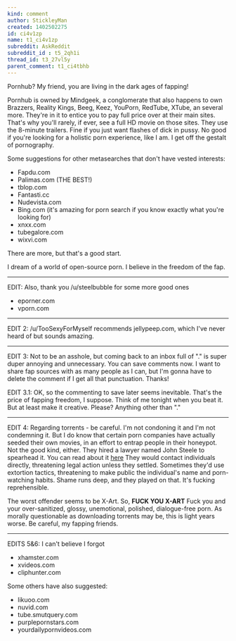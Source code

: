 ```yaml
---
kind: comment
author: StickleyMan
created: 1402502275
id: ci4v1zp
name: t1_ci4v1zp
subreddit: AskReddit
subreddit_id : t5_2qh1i
thread_id: t3_27vl5y
parent_comment: t1_ci4tbhb
---
```


Pornhub? My friend, you are living in the dark ages of fapping!

Pornhub is owned by Mindgeek, a conglomerate that also happens to own Brazzers, Reality Kings, Beeg, Keez, YouPorn, RedTube, XTube, an several more. They're in it to entice you to pay full price over at their main sites. That's why you'll rarely, if ever, see a full HD movie on those sites. They use the 8-minute trailers. Fine if you just want flashes of dick in pussy. No good if you're looking for a holistic porn experience, like I am. I get off the gestalt of pornography. 

Some suggestions for other metasearches that don't have vested interests:

- Fapdu.com  
- Palimas.com (THE BEST!)  
- tblop.com
- Fantasti.cc  
- Nudevista.com 
- Bing.com (it's amazing for porn search if you know exactly what you're looking for)  
- xnxx.com 
- tubegalore.com 
- wixvi.com 

There are more, but that's a good start. 

I dream of a world of open-source
porn. I believe in the freedom of the fap. 

----------------------------- 

EDIT: Also, thank you /u/steelbubble for some more good ones

- eporner.com  
- vporn.com  

----------------------------- 

EDIT 2: /u/TooSexyForMyself recommends jellypeep.com, which I've never heard of but sounds amazing. 

----------------------------- 

EDIT 3: Not to be an asshole, but coming back to an inbox full of "." is super duper annoying and unnecessary. You can save comments now. I want to share fap sources with as many people as I can, but I'm gonna have to delete the comment if I get all that punctuation. Thanks!

EDIT 3.1: OK, so the commenting to save later seems inevitable. That's the price of fapping freedom, I suppose. Think of me tonight when you beat it. But at least make it creative. Please? Anything other than "."

----------------------------- 

EDIT 4: Regarding torrents - be careful. I'm not condoning it and I'm not condemning it. But I do know that certain porn companies have actually seeded their own movies, in an effort to entrap people in their honeypot. Not the good kind, either. They hired a lawyer named John Steele to spearhead it. You can read about it [here](http://www.forbes.com/sites/kashmirhill/2012/10/15/how-porn-copyright-lawyer-john-steele-justifies-his-pursuit-of-sometimes-innocent-porn-pirates/) They would contact individuals directly, threatening legal action unless they settled. Sometimes they'd use extortion tactics, threatening to make public the individual's name and porn-watching habits. Shame runs deep, and they played on that. It's fucking reprehensible. 

The worst offender seems to be X-Art. So, **FUCK YOU X-ART** Fuck you and your over-sanitized, glossy, unemotional, polished, dialogue-free porn.  As morally questionable as downloading torrents may be, this is light years worse. Be careful, my fapping friends. 

----------------------------- 

EDITS 5&amp;6: I can't believe I forgot 

- xhamster.com 
- xvideos.com
- cliphunter.com

Some others have also suggested: 

- likuoo.com
- nuvid.com
- tube.smutquery.com
- purplepornstars.com
- yourdailypornvideos.com 



